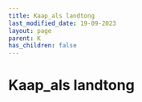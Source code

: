 ```yaml
---
title: Kaap_als landtong
last_modified_date: 19-09-2023
layout: page
parent: K
has_children: false
---
```


Kaap_als landtong
=================

